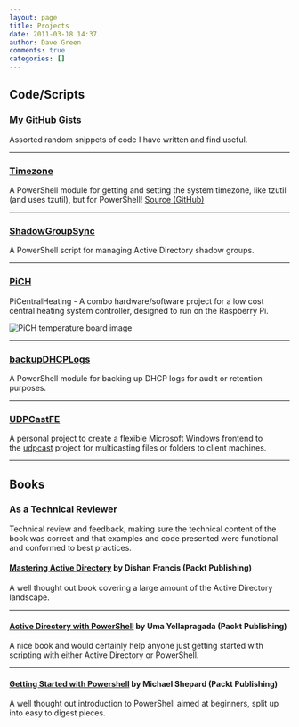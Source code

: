 ```yaml
---
layout: page
title: Projects
date: 2011-03-18 14:37
author: Dave Green
comments: true
categories: []
---
```


## Code/Scripts

### [My GitHub Gists](https://gist.github.com/davegreen)

Assorted random snippets of code I have written and find useful.

- - -

### [Timezone](https://www.powershellgallery.com/packages/Timezone/)

A PowerShell module for getting and setting the system timezone, like tzutil (and uses tzutil), but for PowerShell! [Source (GitHub)](https://github.com/davegreen/PowerShell/tree/master/Modules/Timezone)

- - -

### [ShadowGroupSync](https://github.com/davegreen/shadowGroupSync)

A PowerShell script for managing Active Directory shadow groups.

- - -

### [PiCH](https://github.com/davegreen/PiCH.git)

PiCentralHeating - A combo hardware/software project for a low cost central heating system controller, designed to run on the Raspberry Pi.

![PiCH temperature board image](../assets/img/2013tempboard1.jpg)

- - -

### [backupDHCPLogs](https://github.com/davegreen/backupDhcpLogs.git)

A PowerShell module for backing up DHCP logs for audit or retention purposes.

- - -

### [UDPCastFE](https://github.com/davegreen/udpcastFE.git)

A personal project to create a flexible Microsoft Windows frontend to the [udpcast](http://udpcast.linux.lu) project for multicasting files or folders to client machines.

- - -

## Books

### As a Technical Reviewer

Technical review and feedback, making sure the technical content of the book was correct and that examples and code presented were functional and conformed to best practices.

#### [Mastering Active Directory](https://www.packtpub.com/networking-and-servers/mastering-active-directory) by Dishan Francis (Packt Publishing)

A well thought out book covering a large amount of the Active Directory landscape.

- - -

#### [Active Directory with PowerShell](https://www.packtpub.com/networking-and-servers/active-directory-powershell) by Uma Yellapragada (Packt Publishing)

A nice book and would certainly help anyone just getting started with scripting with either Active Directory or PowerShell.

- - -

#### [Getting Started with Powershell](https://www.packtpub.com/networking-and-servers/getting-started-powershell) by Michael Shepard (Packt Publishing)

A well thought out introduction to PowerShell aimed at beginners, split up into easy to digest pieces.

